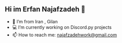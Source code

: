 ## Hi im Erfan Najafzadeh 👋
<!-- 
![python](https://img.shields.io/badge/Python-blue) ![c++](https://img.shields.io/badge/C++-yellow) ![c++](https://img.shields.io/badge/SQL-darkblue)

![stats](https://github-readme-stats.vercel.app/api?username=erfannjz&show_icons=true&theme=dark) -->
- 🗾 I’m from Iran , Gilan
- 💻 I’m currently working on Discord.py projects
- 📫 How to reach me: najafzadehwork@gmail.com
